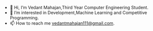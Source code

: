 - 👋 Hi, I’m Vedant Mahajan,Third Year Computer Engineering Student.
- 👀 I’m interested in Development,Machine Learning and Competitive Programming.
- 📫 How to reach me vedantmahajan111@gmail.com.
<!---
vedantm11/vedantm11 is a ✨ special ✨ repository because its `README.md` (this file) appears on your GitHub profile.
You can click the Preview link to take a look at your changes.
--->
